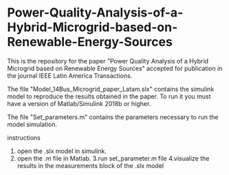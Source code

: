 # Power-Quality-Analysis-of-a-Hybrid-Microgrid-based-on-Renewable-Energy-Sources
This is the repository for the paper "Power Quality Analysis of a Hybrid Microgrid based on Renewable Energy Sources" accepted for publication in the journal IEEE Latin America Transactions.

The file "Model_14Bus_Microgrid_paper_Latam.slx" contains the simulink model to reproduce the results obtained in the paper. 
To run it you must have a version of Matlab/Simulink 2018b or higher.

The file "Set_parameters.m" contains the parameters necessary to run the model simulation.

instructions
1. open the .slx model in simulink.
2. open the .m file in Matlab.
3.run set_parameter.m file
4.visualize the results in the measurements block of the .slx model


